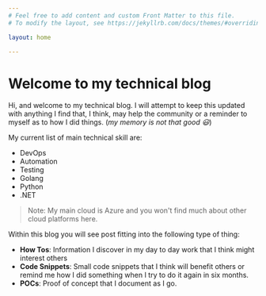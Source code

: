 ```yaml
---
# Feel free to add content and custom Front Matter to this file.
# To modify the layout, see https://jekyllrb.com/docs/themes/#overriding-theme-defaults

layout: home

---
```


# Welcome to my technical blog

Hi, and welcome to my technical blog. I will attempt to keep this updated with anything I find that, I think, may help the community or a reminder to myself as to how I did things. (*my memory is not that good :smiley:*)

My current list of main technical skill are:

- DevOps
- Automation
- Testing
- Golang
- Python
- .NET

> Note: My main cloud is Azure and you won't find much about other cloud platforms here.

Within this blog you will see post fitting into the following type of thing:

- **How Tos**: Information I discover in my day to day work that I think might interest others
- **Code Snippets**: Small code snippets that I think will benefit others or remind me how I did something when I try to do it again in six months.
- **POCs**: Proof of concept that I document as I go.
